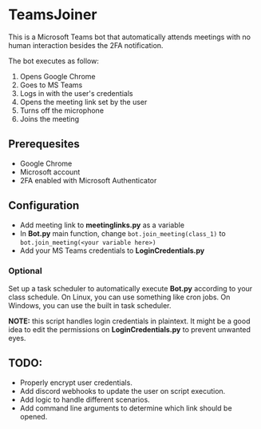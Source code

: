 # TeamsJoiner

This is a Microsoft Teams bot that automatically attends meetings with no human interaction besides the 2FA notification.

The bot executes as follow:
1. Opens Google Chrome
2. Goes to MS Teams
3. Logs in with the user's credentials
4. Opens the meeting link set by the user
5. Turns off the microphone
6. Joins the meeting

## Prerequesites

- Google Chrome
- Microsoft account
- 2FA enabled with Microsoft Authenticator

## Configuration

- Add meeting link to **meetinglinks.py** as a variable
- In **Bot.py** main function, change `bot.join_meeting(class_1)` to `bot.join_meeting(<your variable here>)`
- Add your MS Teams credentials to **LoginCredentials.py**

### Optional
Set up a task scheduler to automatically execute **Bot.py** according to your class schedule. On Linux, you can use something like cron jobs. On Windows, you can use the built in task scheduler.

**NOTE:** this script handles login credentials in plaintext. It might be a good idea to edit the permissions on **LoginCredentials.py** to prevent unwanted eyes.

## TODO:
- Properly encrypt user credentials.
- Add discord webhooks to update the user on script execution.
- Add logic to handle different scenarios.
- Add command line arguments to determine which link should be opened.
